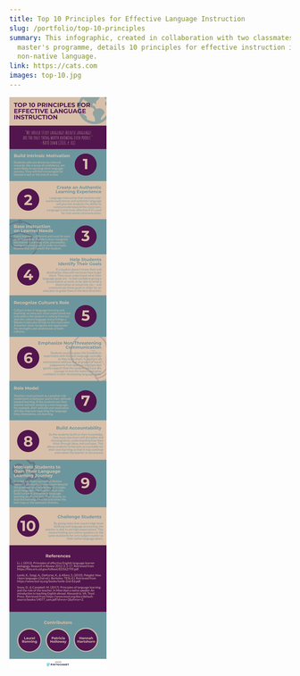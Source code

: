 ```yaml
---
title: Top 10 Principles for Effective Language Instruction
slug: /portfolio/top-10-principles
summary: This infographic, created in collaboration with two classmates in the
  master's programme, details 10 principles for effective instruction in a
  non-native language.
link: https://cats.com
images: top-10.jpg
---
```

![](top-10-principles.png)